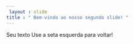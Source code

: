 ```yaml
---
 layout : slide 
title : " Bem-vindo ao nosso segundo slide! "
---
```

Seu texto 
Use a seta esquerda para voltar!
